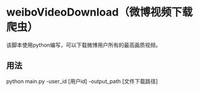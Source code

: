 # weiboVideoDownload（微博视频下载爬虫）
该脚本使用python编写，可以下载微博用户所有的最高画质视频。
## 用法
python main.py -user_id [用户id] -output_path [文件下载路径]

